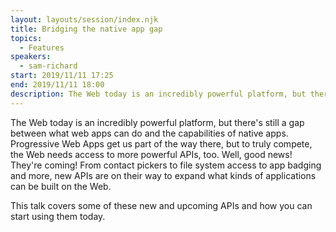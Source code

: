 ```yaml
---
layout: layouts/session/index.njk
title: Bridging the native app gap
topics:
  - Features
speakers:
  - sam-richard
start: 2019/11/11 17:25
end: 2019/11/11 18:00
description: The Web today is an incredibly powerful platform, but there's still a gap between what web apps can do and the capabilities of native apps. Web needs access to more powerful APIs…
---
```


The Web today is an incredibly powerful platform, but there's still a gap between what web apps can do and the capabilities of native apps. Progressive Web Apps get us part of the way there, but to truly compete, the Web needs access to more powerful APIs, too. Well, good news! They're coming! From contact pickers to file system access to app badging and more, new APIs are on their way to expand what kinds of applications can be built on the Web.

This talk covers some of these new and upcoming APIs and how you can start using them today.
